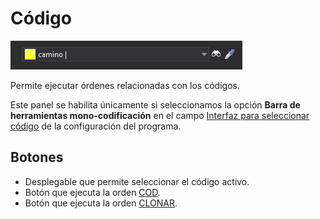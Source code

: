 # Código

![Barra de herramientas c&#xF3;digo](../../../.gitbook/assets/codigo.png)

Permite ejecutar órdenes relacionadas con los códigos.

Este panel se habilita únicamente si seleccionamos la opción **Barra de herramientas mono-codificación** en el campo [Interfaz para seleccionar código](../cuadros-de-dialogo/configuracion/diging.md#interfaz-para-seleccionar-codigo) de la configuración del programa.

## Botones

* Desplegable que permite seleccionar el código activo.
* Botón que ejecuta la orden [COD](../ventana-de-dibujo/ordenes/c/cod.md).
* Botón que ejecuta la orden [CLONAR](../ventana-de-dibujo/ordenes/c/clonar.md).

